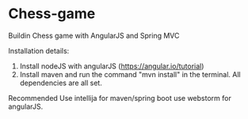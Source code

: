 # Chess-game
Buildin Chess game with AngularJS and Spring MVC

Installation details: 

1. Install nodeJS with angularJS (https://angular.io/tutorial) 
2. Install maven and run the command "mvn install" in the terminal. All dependencies are all set. 

Recommended
Use intellija for maven/spring boot
use webstorm for angularJS. 
